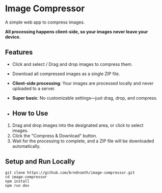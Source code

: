 # Image Compressor

A simple web app to compress images. 

**All processing happens client-side, so your images never leave your device.**

## Features
- Click and select / Drag and drop images to compress them.
- Download all compressed images as a single ZIP file.
- **Client-side processing**: Your images are processed locally and never uploaded to a server.
- **Super basic**: No customizable settings—just drag, drop, and compress.

- ## How to Use
1. Drag and drop images into the designated area, or click to select images.
2. Click the "Compress & Download" button.
3. Wait for the processing to complete, and a ZIP file will be downloaded automatically.

## Setup and Run Locally
```
git clone https://github.com/brndnsmth/image-compressor.git
cd image-compressor
npm install
npm run dev
```
